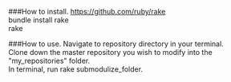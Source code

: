 ###How to install.
https://github.com/ruby/rake<br>
bundle install rake<br>
rake 

###How to use.
Navigate to repository directory in your terminal.<br>
Clone down the master repository you wish to modify into the "my_repositories" folder.<br>
In terminal, run rake submodulize_folder.
